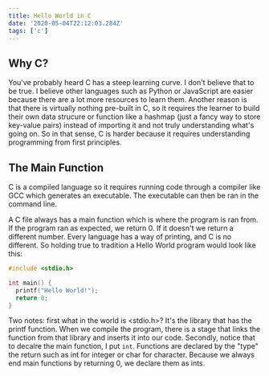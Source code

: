 ```yaml
---
title: Hello World in C
date: '2020-05-04T22:12:03.284Z'
tags: ['c']
---
```


## Why C?

You've probably heard C has a steep learning curve. I don't believe that to be true. I believe other languages such as Python or JavaScript are easier because there are a lot more resources to learn them. Another reason is that there is virtually nothing pre-built in C, so it requires the learner to build their own data strucure or function like a hashmap (just a fancy way to store key-value pairs) instead of importing it and not truly understanding what's going on. So in that sense, C is harder because it requires understanding programming from first principles.

## The Main Function

C is a compiled language so it requires running code through a compiler like GCC which generates an executable. The executable can then be ran in the command line.

A C file always has a main function which is where the program is ran from. If the program ran as expected, we return 0. If it doesn't we return a different number. Every language has a way of printing, and C is no different. So holding true to tradition a Hello World program would look like this:

```C
#include <stdio.h>

int main() {
  printf("Hello World!");
  return 0;
}
```

Two notes: first what in the world is <stdio.h>? It's the library that has the printf function. When we compile the program, there is a stage that links the function from that library and inserts it into our code. Secondly, notice that to decalre the main function, I put `int`. Functions are declared by the "type" the return such as int for integer or char for character. Because we always end main functions by returning 0, we declare them as ints.
